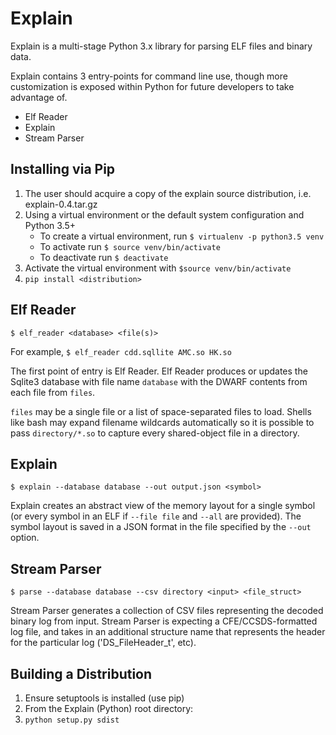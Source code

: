 # Explain
Explain is a multi-stage Python 3.x library for parsing ELF files and binary data.

Explain contains 3 entry-points for command line use, though more customization
is exposed within Python for future developers to take advantage of.
* Elf Reader
* Explain
* Stream Parser


## Installing via Pip
1. The user should acquire a copy of the explain source distribution, i.e. explain-0.4.tar.gz
2. Using a virtual environment or the default system configuration and Python 
3.5+
   - To create a virtual environment, run `$ virtualenv -p python3.5 venv`
   - To activate run `$ source venv/bin/activate`
   - To deactivate run `$ deactivate`
3. Activate the virtual environment with `$source venv/bin/activate`
4. `pip install <distribution>`


## Elf Reader
`$ elf_reader <database> <file(s)>`

For example, `$ elf_reader cdd.sqllite AMC.so HK.so`

The first point of entry is Elf Reader. Elf Reader produces or updates the 
Sqlite3 database with file name `database` with the DWARF contents from each
file from `files`.

`files` may be a single file or a list of space-separated files to load. Shells
like bash may expand filename wildcards automatically so it is possible to pass
`directory/*.so` to capture every shared-object file in a directory.

## Explain
`$ explain --database database --out output.json <symbol>`

Explain creates an abstract view of the memory layout for a single symbol (or 
every symbol in an ELF if `--file file` and `--all` are provided). The symbol
layout is saved in a JSON format in the file specified by the `--out` option.

## Stream Parser
`$ parse --database database --csv directory <input> <file_struct>`

Stream Parser generates a collection of CSV files representing the decoded
binary log from input. Stream Parser is expecting a CFE/CCSDS-formatted log
file, and takes in an additional structure name that represents the header
for the particular log ('DS_FileHeader_t', etc).

## Building a Distribution
1. Ensure setuptools is installed (use pip)
1. From the Explain (Python) root directory:
2. `python setup.py sdist`
